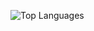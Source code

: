 ![Top Languages](https://github-readme-stats.vercel.app/api/top-langs/?username=jfaro&theme=graywhite)
